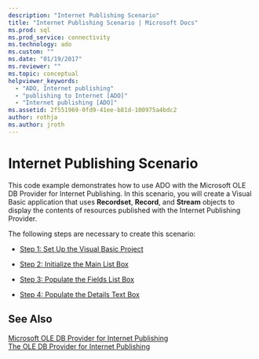 ```yaml
---
description: "Internet Publishing Scenario"
title: "Internet Publishing Scenario | Microsoft Docs"
ms.prod: sql
ms.prod_service: connectivity
ms.technology: ado
ms.custom: ""
ms.date: "01/19/2017"
ms.reviewer: ""
ms.topic: conceptual
helpviewer_keywords: 
  - "ADO, Internet publishing"
  - "publishing to Internet [ADO]"
  - "Internet publishing [ADO]"
ms.assetid: 2f551969-0fd9-41ee-b81d-100975a4bdc2
author: rothja
ms.author: jroth
---
```

# Internet Publishing Scenario
This code example demonstrates how to use ADO with the Microsoft OLE DB Provider for Internet Publishing. In this scenario, you will create a Visual Basic application that uses **Recordset**, **Record**, and **Stream** objects to display the contents of resources published with the Internet Publishing Provider.  
  
 The following steps are necessary to create this scenario:  
  
-   [Step 1: Set Up the Visual Basic Project](./step-1-set-up-the-visual-basic-project.md)  
  
-   [Step 2: Initialize the Main List Box](./step-2-initialize-the-main-list-box.md)  
  
-   [Step 3: Populate the Fields List Box](./step-3-populate-the-fields-list-box.md)  
  
-   [Step 4: Populate the Details Text Box](./step-4-populate-the-details-text-box.md)  
  
## See Also  
 [Microsoft OLE DB Provider for Internet Publishing](../appendixes/microsoft-ole-db-provider-for-internet-publishing.md)   
 [The OLE DB Provider for Internet Publishing](./the-ole-db-provider-for-internet-publishing.md)